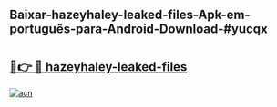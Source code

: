 ## Baixar-hazeyhaley-leaked-files-Apk-em-português​-para-Android-Download-#yucqx

# <h2><a href="https://ainizakaria.my?title=hazeyhaley-leaked-files&ref=20M">🔗👉 🔴 hazeyhaley-leaked-files</a></h2>

[![acn](https://github.com/user-attachments/assets/0f9c940e-d8b0-45ae-aac7-cd30a18b3e1c)](https://ainizakaria.my?title=hazeyhaley-leaked-files&ref=20M)

